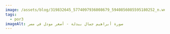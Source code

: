 ```yaml
---
image: /assets/blog/319832645_5774097936008679_5940856085595180252_n.webp
tags:
  - por3
imageAlt: صورة أبراهيم جمال ببدلة - أصغر مودل في مصر
---
```

